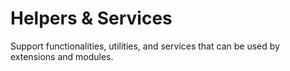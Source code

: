 # Helpers & Services

Support functionalities, utilities, and services that can be used by extensions and modules.
